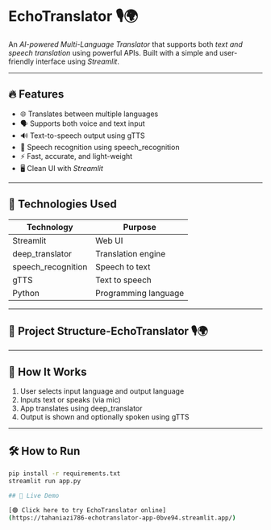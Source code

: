 # EchoTranslator 🎙🌍

An *AI-powered Multi-Language Translator* that supports both *text and speech translation* using powerful APIs. Built with a simple and user-friendly interface using *Streamlit*.

---

## 🔥 Features

- 🌐 Translates between multiple languages
- 🗣 Supports both voice and text input
- 🔊 Text-to-speech output using gTTS
- 🎤 Speech recognition using speech_recognition
- ⚡ Fast, accurate, and light-weight
- 🖥 Clean UI with *Streamlit*

---

## 🚀 Technologies Used

| Technology           | Purpose               |
|----------------------|------------------------|
| Streamlit            | Web UI                 |
| deep_translator      | Translation engine     |
| speech_recognition   | Speech to text         |
| gTTS                 | Text to speech         |
| Python               | Programming language   |
---

## 📁 Project Structure-EchoTranslator 🎙🌍

---

## 🧠 How It Works

1. User selects input language and output language
2. Inputs text or speaks (via mic)
3. App translates using deep_translator
4. Output is shown and optionally spoken using gTTS

---

## 🛠 How to Run

```bash
pip install -r requirements.txt
streamlit run app.py

## 🔗 Live Demo

[🟢 Click here to try EchoTranslator online]
(https://tahaniazi786-echotranslator-app-0bve94.streamlit.app/)